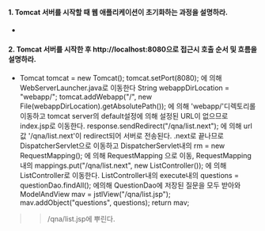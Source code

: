 #### 1. Tomcat 서버를 시작할 때 웹 애플리케이션이 초기화하는 과정을 설명하라.
* 

#### 2. Tomcat 서버를 시작한 후 http://localhost:8080으로 접근시 호출 순서 및 흐름을 설명하라.
*    Tomcat tomcat = new Tomcat();
     tomcat.setPort(8080);
   에 의해 WebServerLauncher.java로 이동한다
     String webappDirLocation = "webapp/";
     tomcat.addWebapp("/", new File(webappDirLocation).getAbsolutePath());
   에 의해 'webapp/'디렉토리롤 이동하고 tomcat server의 default설정에 의해 설정된 URL이 없으므로 index.jsp로 이동한다.
     response.sendRedirect("/qna/list.next");
 에 의해 url값 '/qna/list.next'이 redirect되어 서버로 전송된다. .next로 끝나므로 DispatcherServlet으로 이동하고
  DispatcherServlet내의 
  rm = new RequestMapping();
  에 의해 RequestMapping 으로 이동,
  RequestMapping내의
   mappings.put("/qna/list.next", new ListController());
  에 의해 ListController로 이동한다. ListController내의 execute내의
  questions = questionDao.findAll();
  에의해 QuestionDao에 저장된 질문을 모두 받아와
  		ModelAndView mav = jstlView("/qna/list.jsp");
		mav.addObject("questions", questions);
		return mav; 
>>/qna/list.jsp에 뿌린다.
